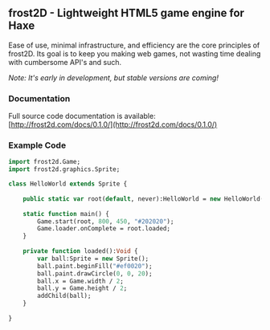 ## frost2D - Lightweight HTML5 game engine for Haxe

Ease of use, minimal infrastructure, and efficiency are the core principles of frost2D. Its goal is to keep you making web games, not wasting time dealing with cumbersome API's and such.

*Note: It's early in development, but stable versions are coming!*

### Documentation
Full source code documentation is available: [http://frost2d.com/docs/0.1.0/](http://frost2d.com/docs/0.1.0/)

### Example Code

```haxe
import frost2d.Game;
import frost2d.graphics.Sprite;

class HelloWorld extends Sprite {
    
    public static var root(default, never):HelloWorld = new HelloWorld();
    
    static function main() {
        Game.start(root, 800, 450, "#202020");
        Game.loader.onComplete = root.loaded;
    }
    
    private function loaded():Void {
        var ball:Sprite = new Sprite();
        ball.paint.beginFill("#ef0020");
        ball.paint.drawCircle(0, 0, 20);
        ball.x = Game.width / 2;
        ball.y = Game.height / 2;
        addChild(ball);
    }
    
}
```
